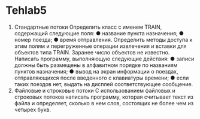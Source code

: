 # Tehlab5

1. Стандартные потоки
Определить класс с именем TRAIN, содержащий следующие поля:
● название пункта назначения;
● номер поезда;
● время отправления.
Определить методы доступа к этим полям и перегруженные операции
извлечения и вставки для объектов типа TRAIN.
Заранее число объектов не известно.
Написать программу, выполняющую следующие действия:
● записи должны быть размещены в алфавитном порядке по названиям
пунктов назначения;
● вывод на экран информации о поездах, отправляющихся после
введенного с клавиатуры времени;
● если таких поездов нет, выдать на дисплей соответствующее
сообщение.
2. Файловые и строковые потоки
С использованием файловых и строковых потоков написать программу,
которая считывает текст из файла и определяет, сколько в нем слов,
состоящих не более чем из четырех букв.
